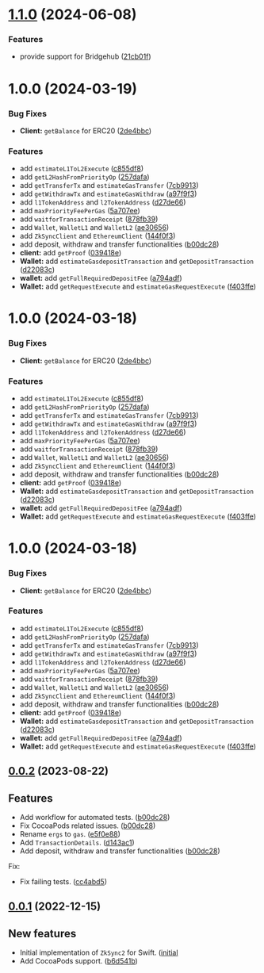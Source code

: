 # [1.1.0](https://github.com/zksync-sdk/zksync2-swift/compare/v1.0.0...v1.1.0) (2024-06-08)


### Features

* provide support for Bridgehub ([21cb01f](https://github.com/zksync-sdk/zksync2-swift/commit/21cb01f1f48dd4fd33977c9b64f678e18457d83a))

# 1.0.0 (2024-03-19)


### Bug Fixes

* **Client:** `getBalance` for ERC20 ([2de4bbc](https://github.com/zksync-sdk/zksync2-swift/commit/2de4bbce81ab46046e7f0e1e5402ec5601928832))


### Features

* add `estimateL1ToL2Execute` ([c855df8](https://github.com/zksync-sdk/zksync2-swift/commit/c855df8387f7c74160dcefa10d25f26d531b871b))
* add `getL2HashFromPriorityOp` ([257dafa](https://github.com/zksync-sdk/zksync2-swift/commit/257dafa164d8bca493dccf945775aec0e82494a5))
* add `getTransferTx` and `estimateGasTransfer` ([7cb9913](https://github.com/zksync-sdk/zksync2-swift/commit/7cb99138c0b4050a0e62f0ff788d116c6cd8929d))
* add `getWithdrawTx` and `estimateGasWithdraw` ([a97f9f3](https://github.com/zksync-sdk/zksync2-swift/commit/a97f9f3de90cd82f8ca3e1a095ebcb006188ae64))
* add `l1TokenAddress` and `l2TokenAddress` ([d27de66](https://github.com/zksync-sdk/zksync2-swift/commit/d27de66502d204df01ad48e5663dcae434cd07ea))
* add `maxPriorityFeePerGas` ([5a707ee](https://github.com/zksync-sdk/zksync2-swift/commit/5a707ee90006facb11d6628208b93600fcec0af5))
* add `waitforTransactionReceipt` ([878fb39](https://github.com/zksync-sdk/zksync2-swift/commit/878fb39dde6bfd4766e6dddf4645f8457791648e))
* add `Wallet`, `WalletL1` and `WalletL2` ([ae30656](https://github.com/zksync-sdk/zksync2-swift/commit/ae306564daaeb8c3420b4ae9a1569f387876cd8b))
* add `ZkSyncClient` and `EthereumClient` ([144f0f3](https://github.com/zksync-sdk/zksync2-swift/commit/144f0f3c4a0092b983bfd62a99161df8ce9d807e))
* add deposit, withdraw and transfer functionalities ([b00dc28](https://github.com/zksync-sdk/zksync2-swift/commit/b00dc28b07e1125de1442f0b1897065d354b6d03))
* **client:** add `getProof` ([039418e](https://github.com/zksync-sdk/zksync2-swift/commit/039418e222095abea545434827ba423a208a0fc4))
* **Wallet:** add `estimateGasdepositTransaction` and `getDepositTransaction` ([d22083c](https://github.com/zksync-sdk/zksync2-swift/commit/d22083c1bb27184a6696d3832de1489739d37b00))
* **wallet:** add `getFullRequiredDepositFee` ([a794adf](https://github.com/zksync-sdk/zksync2-swift/commit/a794adfca6ba50d1995dbb962a181678475aa409))
* **Wallet:** add `getRequestExecute` and `estimateGasRequestExecute` ([f403ffe](https://github.com/zksync-sdk/zksync2-swift/commit/f403ffed7d78311be20d30457d69dede0ce42596))

# 1.0.0 (2024-03-18)


### Bug Fixes

* **Client:** `getBalance` for ERC20 ([2de4bbc](https://github.com/zksync-sdk/zksync2-swift/commit/2de4bbce81ab46046e7f0e1e5402ec5601928832))


### Features

* add `estimateL1ToL2Execute` ([c855df8](https://github.com/zksync-sdk/zksync2-swift/commit/c855df8387f7c74160dcefa10d25f26d531b871b))
* add `getL2HashFromPriorityOp` ([257dafa](https://github.com/zksync-sdk/zksync2-swift/commit/257dafa164d8bca493dccf945775aec0e82494a5))
* add `getTransferTx` and `estimateGasTransfer` ([7cb9913](https://github.com/zksync-sdk/zksync2-swift/commit/7cb99138c0b4050a0e62f0ff788d116c6cd8929d))
* add `getWithdrawTx` and `estimateGasWithdraw` ([a97f9f3](https://github.com/zksync-sdk/zksync2-swift/commit/a97f9f3de90cd82f8ca3e1a095ebcb006188ae64))
* add `l1TokenAddress` and `l2TokenAddress` ([d27de66](https://github.com/zksync-sdk/zksync2-swift/commit/d27de66502d204df01ad48e5663dcae434cd07ea))
* add `maxPriorityFeePerGas` ([5a707ee](https://github.com/zksync-sdk/zksync2-swift/commit/5a707ee90006facb11d6628208b93600fcec0af5))
* add `waitforTransactionReceipt` ([878fb39](https://github.com/zksync-sdk/zksync2-swift/commit/878fb39dde6bfd4766e6dddf4645f8457791648e))
* add `Wallet`, `WalletL1` and `WalletL2` ([ae30656](https://github.com/zksync-sdk/zksync2-swift/commit/ae306564daaeb8c3420b4ae9a1569f387876cd8b))
* add `ZkSyncClient` and `EthereumClient` ([144f0f3](https://github.com/zksync-sdk/zksync2-swift/commit/144f0f3c4a0092b983bfd62a99161df8ce9d807e))
* add deposit, withdraw and transfer functionalities ([b00dc28](https://github.com/zksync-sdk/zksync2-swift/commit/b00dc28b07e1125de1442f0b1897065d354b6d03))
* **client:** add `getProof` ([039418e](https://github.com/zksync-sdk/zksync2-swift/commit/039418e222095abea545434827ba423a208a0fc4))
* **Wallet:** add `estimateGasdepositTransaction` and `getDepositTransaction` ([d22083c](https://github.com/zksync-sdk/zksync2-swift/commit/d22083c1bb27184a6696d3832de1489739d37b00))
* **wallet:** add `getFullRequiredDepositFee` ([a794adf](https://github.com/zksync-sdk/zksync2-swift/commit/a794adfca6ba50d1995dbb962a181678475aa409))
* **Wallet:** add `getRequestExecute` and `estimateGasRequestExecute` ([f403ffe](https://github.com/zksync-sdk/zksync2-swift/commit/f403ffed7d78311be20d30457d69dede0ce42596))

# 1.0.0 (2024-03-18)


### Bug Fixes

* **Client:** `getBalance` for ERC20 ([2de4bbc](https://github.com/zksync-sdk/zksync2-swift/commit/2de4bbce81ab46046e7f0e1e5402ec5601928832))


### Features

* add `estimateL1ToL2Execute` ([c855df8](https://github.com/zksync-sdk/zksync2-swift/commit/c855df8387f7c74160dcefa10d25f26d531b871b))
* add `getL2HashFromPriorityOp` ([257dafa](https://github.com/zksync-sdk/zksync2-swift/commit/257dafa164d8bca493dccf945775aec0e82494a5))
* add `getTransferTx` and `estimateGasTransfer` ([7cb9913](https://github.com/zksync-sdk/zksync2-swift/commit/7cb99138c0b4050a0e62f0ff788d116c6cd8929d))
* add `getWithdrawTx` and `estimateGasWithdraw` ([a97f9f3](https://github.com/zksync-sdk/zksync2-swift/commit/a97f9f3de90cd82f8ca3e1a095ebcb006188ae64))
* add `l1TokenAddress` and `l2TokenAddress` ([d27de66](https://github.com/zksync-sdk/zksync2-swift/commit/d27de66502d204df01ad48e5663dcae434cd07ea))
* add `maxPriorityFeePerGas` ([5a707ee](https://github.com/zksync-sdk/zksync2-swift/commit/5a707ee90006facb11d6628208b93600fcec0af5))
* add `waitforTransactionReceipt` ([878fb39](https://github.com/zksync-sdk/zksync2-swift/commit/878fb39dde6bfd4766e6dddf4645f8457791648e))
* add `Wallet`, `WalletL1` and `WalletL2` ([ae30656](https://github.com/zksync-sdk/zksync2-swift/commit/ae306564daaeb8c3420b4ae9a1569f387876cd8b))
* add `ZkSyncClient` and `EthereumClient` ([144f0f3](https://github.com/zksync-sdk/zksync2-swift/commit/144f0f3c4a0092b983bfd62a99161df8ce9d807e))
* add deposit, withdraw and transfer functionalities ([b00dc28](https://github.com/zksync-sdk/zksync2-swift/commit/b00dc28b07e1125de1442f0b1897065d354b6d03))
* **client:** add `getProof` ([039418e](https://github.com/zksync-sdk/zksync2-swift/commit/039418e222095abea545434827ba423a208a0fc4))
* **Wallet:** add `estimateGasdepositTransaction` and `getDepositTransaction` ([d22083c](https://github.com/zksync-sdk/zksync2-swift/commit/d22083c1bb27184a6696d3832de1489739d37b00))
* **wallet:** add `getFullRequiredDepositFee` ([a794adf](https://github.com/zksync-sdk/zksync2-swift/commit/a794adfca6ba50d1995dbb962a181678475aa409))
* **Wallet:** add `getRequestExecute` and `estimateGasRequestExecute` ([f403ffe](https://github.com/zksync-sdk/zksync2-swift/commit/f403ffed7d78311be20d30457d69dede0ce42596))

## [0.0.2](https://github.com/zksync-sdk/zksync2-swift/compare/0.0.1...0.0.2) (2023-08-22)

## Features
* Add workflow for automated tests. ([b00dc28](https://github.com/zksync-sdk/zksync2-swift/pull/3))
* Fix CocoaPods related issues. ([b00dc28](https://github.com/zksync-sdk/zksync2-swift/pull/5))
* Rename `ergs` to `gas`. ([e5f0e88](https://github.com/zksync-sdk/zksync2-swift/commit/e5f0e88dae86c63925a79fc8ab847238298b1797))
* Add `TransactionDetails`. ([d143ac1](https://github.com/zksync-sdk/zksync2-swift/commit/d143ac1500e531d3bf9113ad6c7501f731cc10bd))
* Add deposit, withdraw and transfer functionalities ([b00dc28](https://github.com/zksync-sdk/zksync2-swift/commit/b00dc28b07e1125de1442f0b1897065d354b6d03))

Fix:
* Fix failing tests. ([cc4abd5](https://github.com/zksync-sdk/zksync2-swift/commit/cc4abd5942f1e151e474e7501b264cbf2a849a19))



## [0.0.1](https://github.com/zksync-sdk/zksync2-swift/commits/0.0.1) (2022-12-15)

## New features
* Initial implementation of `ZkSync2` for Swift. ([initial](https://github.com/zksync-sdk/zksync2-swift/pull/1)   
* Add CocoaPods support. ([b6d541b](https://github.com/zksync-sdk/zksync2-swift/pull/2))
